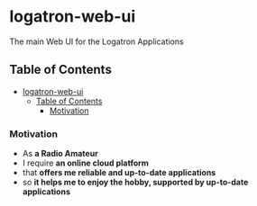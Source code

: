 # logatron-web-ui
The main Web UI for the Logatron Applications

## Table of Contents

- [logatron-web-ui](#logatron-web-ui)
  - [Table of Contents](#table-of-contents)
    - [Motivation](#motivation)


### Motivation
- As **a Radio Amateur**
- I require **an online cloud platform**
- that **offers me reliable and up-to-date applications**
- so **it helps me to enjoy the hobby, supported by up-to-date applications**



